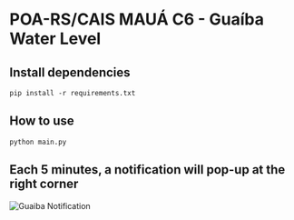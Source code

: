 # POA-RS/CAIS MAUÁ C6 - Guaíba Water Level

## Install dependencies
```
pip install -r requirements.txt
```

## How to use
```
python main.py
```


## Each 5 minutes, a notification will pop-up at the right corner
![Guaiba Notification](https://imgur.com/zFeoRpT.png)
